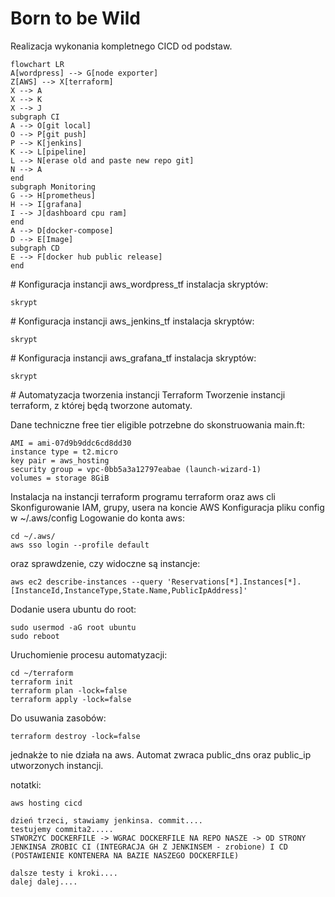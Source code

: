 # Born to be Wild
Realizacja wykonania kompletnego CICD od podstaw.

```mermaid
flowchart LR
A[wordpress] --> G[node exporter]
Z[AWS] --> X[terraform]
X --> A
X --> K
X --> J
subgraph CI
A --> O[git local]
O --> P[git push]
P --> K[jenkins]
K --> L[pipeline]
L --> N[erase old and paste new repo git]
N --> A
end
subgraph Monitoring
G --> H[prometheus]
H --> I[grafana]
I --> J[dashboard cpu ram]
end
A --> D[docker-compose]
D --> E[Image]
subgraph CD
E --> F[docker hub public release]
end
```
<span class="green-header"># Konfiguracja instancji aws_wordpress_tf</span>
instalacja skryptów:
```
skrypt
```
<span class="green-header"># Konfiguracja instancji aws_jenkins_tf</span>
instalacja skryptów:
```
skrypt
```
<span class="green-header"># Konfiguracja instancji aws_grafana_tf</span>
instalacja skryptów:
```
skrypt
```
<span class="blue-header"># Automatyzacja tworzenia instancji Terraform</span>
Tworzenie instancji terraform, z której będą tworzone automaty.

Dane techniczne free tier eligible potrzebne do skonstruowania main.ft:
```
AMI = ami-07d9b9ddc6cd8dd30
instance type = t2.micro
key pair = aws_hosting
security group = vpc-0bb5a3a12797eabae (launch-wizard-1)
volumes = storage 8GiB
```
Instalacja na instancji terraform programu terraform oraz aws cli
Skonfigurowanie IAM, grupy, usera na koncie AWS
Konfiguracja pliku config w ~/.aws/config
Logowanie do konta aws:
```
cd ~/.aws/
aws sso login --profile default
```
oraz sprawdzenie, czy widoczne są instancje:
```
aws ec2 describe-instances --query 'Reservations[*].Instances[*].[InstanceId,InstanceType,State.Name,PublicIpAddress]'
```
Dodanie usera ubuntu do root:
```
sudo usermod -aG root ubuntu
sudo reboot
```
Uruchomienie procesu automatyzacji:
```
cd ~/terraform
terraform init
terraform plan -lock=false
terraform apply -lock=false
```
Do usuwania zasobów:
```
terraform destroy -lock=false
```
jednakże to nie działa na aws.
Automat zwraca public_dns oraz public_ip utworzonych instancji.

notatki:
```
aws hosting cicd

dzień trzeci, stawiamy jenkinsa. commit....
testujemy commita2.....
STWORZYC DOCKERFILE -> WGRAC DOCKERFILE NA REPO NASZE -> OD STRONY JENKINSA ZROBIC CI (INTEGRACJA GH Z JENKINSEM - zrobione) I CD (POSTAWIENIE KONTENERA NA BAZIE NASZEGO DOCKERFILE)

dalsze testy i kroki....
dalej dalej....
```
